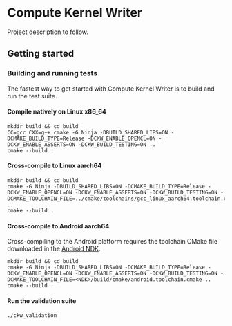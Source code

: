 # Compute Kernel Writer

Project description to follow.

## Getting started


### Building and running tests

The fastest way to get started with Compute Kernel Writer is to build and run the test suite.

#### Compile natively on Linux x86_64

```shell
mkdir build && cd build
CC=gcc CXX=g++ cmake -G Ninja -DBUILD_SHARED_LIBS=ON -DCMAKE_BUILD_TYPE=Release -DCKW_ENABLE_OPENCL=ON -DCKW_ENABLE_ASSERTS=ON -DCKW_BUILD_TESTING=ON ..
cmake --build .
```

#### Cross-compile to Linux aarch64

```shell
mkdir build && cd build
cmake -G Ninja -DBUILD_SHARED_LIBS=ON -DCMAKE_BUILD_TYPE=Release -DCKW_ENABLE_OPENCL=ON -DCKW_ENABLE_ASSERTS=ON -DCKW_BUILD_TESTING=ON -DCMAKE_TOOLCHAIN_FILE=../cmake/toolchains/gcc_linux_aarch64.toolchain.cmake ..
cmake --build .
```

#### Cross-compile to Android aarch64

Cross-compiling to the Android platform requires the toolchain CMake file downloaded in the [Android NDK](https://developer.android.com/ndk).

```shell
mkdir build && cd build
cmake -G Ninja -DBUILD_SHARED_LIBS=ON -DCMAKE_BUILD_TYPE=Release -DCKW_ENABLE_OPENCL=ON -DCKW_ENABLE_ASSERTS=ON -DCKW_BUILD_TESTING=ON -DCMAKE_TOOLCHAIN_FILE=<NDK>/build/cmake/android.toolchain.cmake ..
cmake --build .
```

#### Run the validation suite

```shell
./ckw_validation
```
